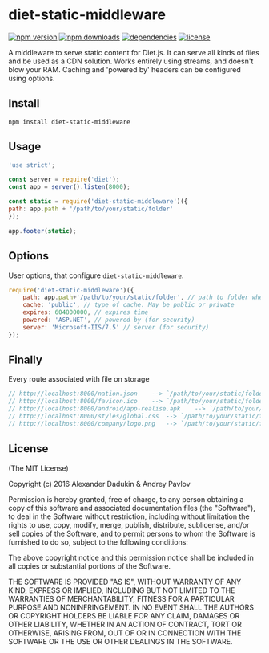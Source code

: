 # diet-static-middleware

[![npm version](https://img.shields.io/npm/v/diet-static-middleware.svg)](https://npmjs.com/package/diet-static-middleware)
[![npm downloads](https://img.shields.io/npm/dm/diet-static-middleware.svg)](https://npmjs.com/package/diet-static-middleware)
[![dependencies](https://david-dm.org/UniQLab/diet-static-middleware.svg)](https://david-dm.org/UniQLab/diet-static-middleware)
[![license](https://img.shields.io/npm/l/diet-static-middleware.svg)](https://github.com/UniQLab/diet-static-middleware/blob/master/LICENSE)

A middleware to serve static content for Diet.js.
It can serve all kinds of files and be used as a CDN solution. Works entirely using streams, and doesn't blow your RAM. Caching and 'powered by' headers can be configured using options.

## **Install**
```
npm install diet-static-middleware
```

## **Usage**

```js
'use strict';

const server = require('diet');
const app = server().listen(8000);

const static = require('diet-static-middleware')({
path: app.path + '/path/to/your/static/folder'
});

app.footer(static);
```

## **Options**
User options, that configure `diet-static-middleware`.
```js
require('diet-static-middleware')({
    path: app.path+'/path/to/your/static/folder', // path to folder where you store files
    cache: 'public', // type of cache. May be public or private
    expires: 604800000, // expires time
    powered: 'ASP.NET', // powered by (for security)
    server: 'Microsoft-IIS/7.5' // server (for security)
});
```

## **Finally**
Every route associated with file on storage

```js
// http://localhost:8000/nation.json	--> `/path/to/your/static/folder/nation.json`
// http://localhost:8000/favicon.ico	--> `/path/to/your/static/folder/favicon.ico`
// http://localhost:8000/android/app-realise.apk	--> `/path/to/your/static/folder/android/app-realise.apk`
// http://localhost:8000/styles/global.css	--> `/path/to/your/static/folder/styles/global.css`
// http://localhost:8000/company/logo.png	--> `/path/to/your/static/folder/company/logo.png`
```

## **License**

(The MIT License)

Copyright (c) 2016 Alexander Dadukin & Andrey Pavlov

Permission is hereby granted, free of charge, to any person obtaining a copy of this software and associated documentation files (the "Software"), to deal in the Software without restriction, including without limitation the rights to use, copy, modify, merge, publish, distribute, sublicense, and/or sell copies of the Software, and to permit persons to whom the Software is furnished to do so, subject to the following conditions:

The above copyright notice and this permission notice shall be included in all copies or substantial portions of the Software.

THE SOFTWARE IS PROVIDED "AS IS", WITHOUT WARRANTY OF ANY KIND, EXPRESS OR IMPLIED, INCLUDING BUT NOT LIMITED TO THE WARRANTIES OF MERCHANTABILITY, FITNESS FOR A PARTICULAR PURPOSE AND NONINFRINGEMENT. IN NO EVENT SHALL THE AUTHORS OR COPYRIGHT HOLDERS BE LIABLE FOR ANY CLAIM, DAMAGES OR OTHER LIABILITY, WHETHER IN AN ACTION OF CONTRACT, TORT OR OTHERWISE, ARISING FROM, OUT OF OR IN CONNECTION WITH THE SOFTWARE OR THE USE OR OTHER DEALINGS IN THE SOFTWARE.
